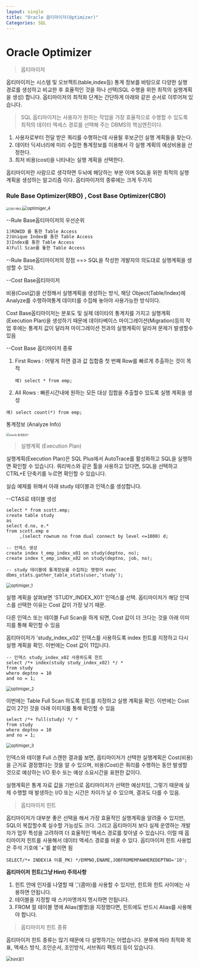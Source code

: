 ```yaml
---
layout: single
title: "Oracle 옵티마이저(Optimizer)"
Categories: SQL
---
```


# Oracle Optimizer

> 옵티마이저

옵티마이저는 시스템 및 오브젝트(table,index등) 통계 정보를 바탕으로 다양한 실행 경로를 생성하고 비교한 후 효율적인 것을 하나 선택(SQL 수행을 위한 최적의 실행계획을 생성) 합니다. 옵티마이저의 최적화 단계는 간단하게 아래와 같은 순서로 이루어져 있습니다.

> SQL 옵티마이저는 사용자가 원하는 작업을 가장 효율적으로 수행할 수 있도록 최적의 데이터 액세스 경로를 선택해 주는 DBMS의 핵심엔진이다.

1. 사용자로부터 전달 받은 쿼리를 수행하는데 사용될 후보군인 실행 계획들을 찾는다.
2. 데이터 딕셔너리에 미리 수집한 통계정보를 이용해서 각 실행 계획의 예상비용을 산정한다.
3. 최저 비용(cost)을 나타내는 실행 계획을 선택한다.



옵티마이저란 사람으로 생각하면 두뇌에 해당하는 부분 이며 SQL을 위한 최적의 실행계획을 생성하는 알고리즘 이다. 옵티마이저의 종류에는 크게 두가지

### Rule Base Optimizer(RBO) , Cost Base Optimizer(CBO)

<img src="C:\Users\황혜림(Wi-Fi)\Documents\GitHub\Cloud\jinmo1.github.io\images\Oracle_옵티마이저\CBO RBO_1.JPG" alt="CBO RBO_1" style="zoom: 50%;" /><img src="C:\Users\황혜림(Wi-Fi)\Documents\GitHub\Cloud\jinmo1.github.io\images\Oracle_옵티마이저\optimiger_4.JPG" alt="optimiger_4" style="zoom: 80%;" />

--Rule Base옵티마이저의 우선순위

``` markdown
1)ROWID 를 통한 Table Access
2)Unique Index를 통한 Table Access
3)Index를 통한 Table Access
4)Full Scan를 톻한 Table Access
```

--Rule Base옵티마이저의 장점 ==> SQL을 작성한 개발자의 의도대로 실행계획을 생성할 수 있다.



--Cost Base옵티마이저

비용(Cost값)을 산정해서 실행계획을 생성하는 방식, 해당 Object(Table/Index)에  Analyze를 수행하여통계 데이터를 수집해 놓아야 사용가능한 방식이다.

Cost Base옵티마이저는 분포도 및 실제 데이타의 통계치를 가지고 실행계획(Execution Plan)을 생성하기 때문에 데이타베이스 마이그레이션(Migration)등의 작업 후에는 통계치 값이 달라져 마이그레이션 전과의 실행계획이 달라져 문제가 발생할수 있음

--Cost Base 옵티마이저 종류 

1) First Rows : 어떻게 하면 결과 값 집합중 첫 번째 Row를 빠르게 추출하는 것이 목적

    ```mssql
    예) select * from emp;
    ```

   

2) All Rows : 빠른시간내에 원하는 모든 대상 집합을 추출할수 있도록 실행 계획을 생성  

```mysql
예) select count(*) from emp;
```



통계정보 (Analyze Info)

<img src="C:\Users\황혜림(Wi-Fi)\Documents\GitHub\Cloud\jinmo1.github.io\images\Oracle_옵티마이저\oracle 통계정보1.JPG" alt="oracle 통계정보1" style="zoom: 50%;" />



> 실행계획 (Execution Plan)

실행계획(Execution Plan)은 SQL Plus에서 AutoTrace를 활성화하고 SQL을 실행하면 확인할 수 있습니다. 쿼리박스와 같은 툴을 사용하고 있다면, SQL을 선택하고 CTRL+E 단축키를 누르면 확인할 수 있습니다.

실습 예제를 위해서 아래 study 테이블과 인덱스를 생성합니다.

--CTAS로 테이블 생성 

```mysql
select * from scott.emp; 
create table study 
as 
select d.no, e.* 
from scott.emp e 
     ,(select rownum no from dual connect by level <=1000) d;

-- 인덱스 생성 
create index t_emp_index_x01 on study(deptno, no);
create index t_emp_index_x02 on study(deptno, job, no);

-- study 테이블에 통계정보를 수집하는 명령어 exec
dbms_stats.gather_table_stats(user,'study');
```

<img src="C:\Users\황혜림(Wi-Fi)\Documents\GitHub\Cloud\jinmo1.github.io\images\optimiger_1.JPG" alt="optimiger_1" style="zoom: 80%;" />

실행 계획을 살펴보면 'STUDY_INDEX_X01' 인덱스를 선택. 옵티마이저가 해당 인덱스를 선택한 이유는 Cost 값이 가장 낮기 때문. 

다른 인덱스 또는 테이블 Full Scan을 하게 되면, Cost 값이 더 크다는 것을 아래 이미지를 통해 확인할 수 있음

옵티마이저가 'study_index_x02' 인덱스를 사용하도록 index 힌트를 지정하고 다시 실행 계획을 확인. 이번에는 Cost 값이 11입니다.

```mssql
-- 인덱스 study_index_x02 사용하도록 힌트
select /*+ index(study study_index_x02) */ *  
from study
where deptno = 10
and no = 1;
```

<img src="C:\Users\황혜림(Wi-Fi)\Documents\GitHub\Cloud\jinmo1.github.io\images\optimiger_2.JPG" alt="optimiger_2" style="zoom:80%;" />

이번에는 Table Full Scan 하도록 힌트를 지정하고 실행 계획을 확인. 이번에는 Cost 값이 27인 것을 아래 이미지를 통해 확인할 수  있음

```-- 인덱스 study_index_x02 사용하도록 힌트
select /*+ full(study) */ *  
from study
where deptno = 10
and no = 1;
```

<img src="C:\Users\황혜림(Wi-Fi)\Documents\GitHub\Cloud\jinmo1.github.io\images\optimiger_3.JPG" alt="optimiger_3" style="zoom:80%;" />



인덱스와 테이블 Full 스캔한 결과를 보면, 옵티마이저가 선택한 실행계획은 Cost(비용)을 근거로 결정했다는 것을 알 수 있으며,  비용(Cost)은 쿼리를 수행하는 동안 발생할 것으로 예상하는 I/O 횟수 또는 예상 소요시간을 표현한 값이다.

실행계획은 통계 자료 값을 기반으로 옵티마이저가 선택한 예상치임, 그렇기 때문에 실제 수행할 때 발생하는 I/O 또는 시간은 차이가 날 수 있으며, 결과도 다를 수 있음.

> 옵티마이저 힌트

옵티마이저가 대부분 좋은 선택을 해서 가장 효율적인 실행계획을 알려줄 수 있지만, SQL이 복잡할수록 실수할 가능성도 크다. 그리고 옵티마이저 보다 실제 운영하는 개발자가 업무 특성을 고려하여 더 효율적인 액세스 경로를 찾아낼 수 있습니다. 이럴 때 옵티마이저 힌트를 사용해서 데이터 액세스 경로를 바꿀 수 있다.  옵티마이저 힌트 사용법은 주석 기호에 '+'를 붙이면 됨

```mysql
SELECT/*+ INDEX(A 이름_PK) */EMPNO,ENAME,JOBFROMEMPAWHEREDEPTNO='10';
```



**옵티마이저 힌트(그냥 Hint) 주의사항**

1. 힌트 안에 인자를 나열할 때 ','(콤마)를 사용할 수 있지만, 힌트와 힌트 사이에는 사용하면 안됩니다.
2. 테이블을 지정할 때 스키마명까지 명시하면 안됩니다.
3. FROM 절 테이블 명에 Alias(별명)을 지정했다면, 힌트에도 반드시 Alias를 사용해야 합니다.

> 옵티마이저 힌트 종류

옵티마이저 힌트 종류는 많기 때문에 다 설명하기는 어렵습니다. 분류에 따라 최적화 목표, 액세스 방식, 조인순서, 조인방식, 서브쿼리 팩토리 등이 있습니다.

<img src="C:\Users\황혜림(Wi-Fi)\Documents\GitHub\Cloud\jinmo1.github.io\images\hint표1.JPG" alt="hint표1" style="zoom:80%;" />
